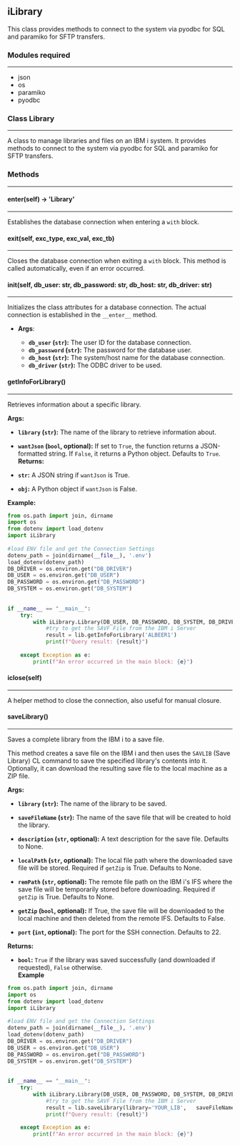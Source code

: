 ## iLibrary
  
This class provides methods to connect to the system via pyodbc for SQL and paramiko for SFTP transfers.  
  
### Modules  required
  ---
* json  
* os  
* paramiko  
* pyodbc  
  
### Class Library  
  ---
A class to manage libraries and files on an IBM i system. It provides methods to connect to the system via pyodbc for SQL and paramiko for SFTP transfers.  
  
### Methods  
  ---
#### __enter__(self) -> 'Library'  
---  
Establishes the database connection when entering a `with` block.  
  
#### __exit__(self, exc_type, exc_val, exc_tb)  
---
Closes the database connection when exiting a `with` block. This method is called automatically, even if an error occurred.  
  
#### __init__(self, db_user: str, db_password: str, db_host: str, db_driver: str)  
---
Initializes the class attributes for a database connection. The actual connection is established in the `__enter__` method.  
  
* **Args**:  
  
  * **`db_user` (`str`):** The user ID for the database connection.  
  * **`db_password` (`str`):** The password for the database user.  
  * **`db_host` (`str`):** The system/host name for the database connection.  
  * **`db_driver` (`str`):** The ODBC driver to be used.  
#### getInfoForLibrary()
---
Retrieves information about a specific library.  
  
**Args:**  
  
  * **`library` (`str`):** The name of the library to retrieve information about.  
  * **`wantJson` (`bool`, optional):** If set to `True`, the function returns a JSON-formatted string. If `False`, it returns a Python object. Defaults to `True`.  
**Returns:**  
  
  * **`str`:** A JSON string if `wantJson` is True.  
  * **`obj`:** A Python object if `wantJson` is False.  
  
**Example:**  
  
```python
from os.path import join, dirname  
import os  
from dotenv import load_dotenv  
import iLibrary  
  
#load ENV file and get the Connection Settings  
dotenv_path = join(dirname(__file__), '.env')  
load_dotenv(dotenv_path)  
DB_DRIVER = os.environ.get("DB_DRIVER")  
DB_USER = os.environ.get("DB_USER")  
DB_PASSWORD = os.environ.get("DB_PASSWORD")  
DB_SYSTEM = os.environ.get("DB_SYSTEM")  
  
  
if __name__ == "__main__":  
    try:  
        with iLibrary.Library(DB_USER, DB_PASSWORD, DB_SYSTEM, DB_DRIVER) as lib:  
            #try to get the SAVF File from the IBM i Server  
            result = lib.getInfoForLibrary('ALBEER1')  
            print(f"Query result: {result}")  
  
    except Exception as e:  
        print(f"An error occurred in the main block: {e}")
```
  
#### iclose(self)  
  ---
A helper method to close the connection, also useful for manual closure.  
  
#### saveLibrary()
---
  
Saves a complete library from the IBM i to a save file.  
  
This method creates a save file on the IBM i and then uses the `SAVLIB` (Save Library) CL command to save the specified library's contents into it. Optionally, it can download the resulting save file to the local machine as a ZIP file.  
  
**Args:**  
  
* **`library` (`str`):** The name of the library to be saved.  
  
* **`saveFileName` (`str`):** The name of the save file that will be created to hold the library.  
  
* **`description` (`str`, optional):** A text description for the save file. Defaults to None.  
  
* **`localPath` (`str`, optional):** The local file path where the downloaded save file will be stored. Required if `getZip` is True. Defaults to None.  
  
* **`remPath` (`str`, optional):** The remote file path on the IBM i's IFS where the save file will be temporarily stored before downloading. Required if `getZip` is True. Defaults to None.  
  
* **`getZip` (`bool`, optional):** If True, the save file will be downloaded to the local machine and then deleted from the remote IFS. Defaults to False.  
  
* **`port` (`int`, optional):** The port for the SSH connection. Defaults to 22.  
  
 **Returns:**
* **`bool`:** `True` if the library was saved successfully (and downloaded if requested), `False` otherwise.  
**Example**
```python
from os.path import join, dirname  
import os  
from dotenv import load_dotenv  
import iLibrary  
  
#load ENV file and get the Connection Settings  
dotenv_path = join(dirname(__file__), '.env')  
load_dotenv(dotenv_path)  
DB_DRIVER = os.environ.get("DB_DRIVER")  
DB_USER = os.environ.get("DB_USER")  
DB_PASSWORD = os.environ.get("DB_PASSWORD")  
DB_SYSTEM = os.environ.get("DB_SYSTEM")  
  
  
if __name__ == "__main__":  
    try:  
        with iLibrary.Library(DB_USER, DB_PASSWORD, DB_SYSTEM, DB_DRIVER) as lib:  
            #try to get the SAVF File from the IBM i Server  
            result = lib.saveLibrary(library='YOUR_LIB',   saveFileName='SAVEFILE_NAME', getZip=True, localPath=join(dirname(__file__)), remPath='/home/USERNAME/')  
            print(f"Query result: {result}")  
  
    except Exception as e:  
        print(f"An error occurred in the main block: {e}")
```
  